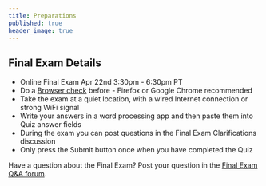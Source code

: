 ```yaml
---
title: Preparations
published: true
header_image: true
---
```


## Final Exam Details

- Online Final Exam Apr 22nd 3:30pm - 6:30pm PT
- Do a  [Browser check](https://www.whatismybrowser.com/) before - Firefox or Google Chrome recommended
- Take the exam at a quiet location, with a wired Internet connection or strong WiFi signal
- Write your answers in a word processing app and then paste them into Quiz answer fields
- During the exam you can post questions in the Final Exam Clarifications discussion
- Only press the Submit button once when you have completed the Quiz

Have a question about the Final Exam? Post your question in the [Final Exam Q&A forum](https://canvas.sfu.ca/courses/59869/discussion_topics/1200040).
